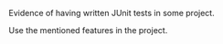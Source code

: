 <div id="basic">

Evidence of having written JUnit tests in some project.

</div>


<div id="intermediate">

Use the mentioned features in the project.

</div>